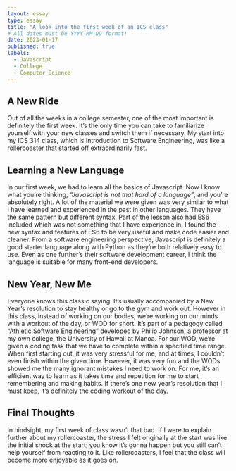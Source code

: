 ```yaml
---
layout: essay
type: essay
title: "A look into the first week of an ICS class"
# All dates must be YYYY-MM-DD format!
date: 2023-01-17
published: true
labels:
  - Javascript
  - College
  - Computer Science
---
```

## A New Ride
Out of all the weeks in a college semester, one of the most important is definitely the first week. It’s the only time you can take to familiarize yourself with your new classes and switch them if necessary. My start into my ICS 314 class, which is Introduction to Software Engineering, was like a rollercoaster that started off extraordinarily fast.

## Learning a New Language
In our first week, we had to learn all the basics of Javascript. Now I know what you’re thinking, _“Javascript is not that hard of a language”_, and you’re absolutely right. A lot of the material we were given was very similar to what I have learned and experienced in the past in other languages. They have the same pattern but different syntax. Part of the lesson also had ES6 included which was not something that I have experience in. I found the new syntax and features of ES6 to be very useful and make code easier and cleaner. From a software engineering perspective, Javascript is definitely a good starter language along with Python as they’re both relatively easy to use. Even as one further’s their software development career, I think the language is suitable for many front-end developers.

## New Year, New Me
Everyone knows this classic saying. It’s usually accompanied by a New Year’s resolution to stay healthy or go to the gym and work out. However in this class, instead of working on our bodies, we’re working on our minds with a workout of the day, or WOD for short. It’s part of a pedagogy called [“Athletic Software Engineering”](https://philipmjohnson.org/essays/athletic-software-engineering.html) developed by Philip Johnson, a professor at my own college, the University of Hawaii at Manoa. For our WOD, we’re given a coding task that we have to complete within a specified time range. When first starting out, it was very stressful for me, and at times, I couldn’t even finish within the given time. However, it was very fun and the WODs showed me the many ignorant mistakes I need to work on. For me, it’s an efficient way to learn as it takes time and repetition for me to start remembering and making habits. If there’s one new year’s resolution that I must keep, it’s definitely the coding workout of the day.

## Final Thoughts
In hindsight, my first week of class wasn’t that bad. If I were to explain further about my rollercoaster, the stress I felt originally at the start was like the initial shock at the start; you know it’s gonna happen but you still can’t help yourself from reacting to it. Like rollercoasters, I feel that the class will become more enjoyable as it goes on.





